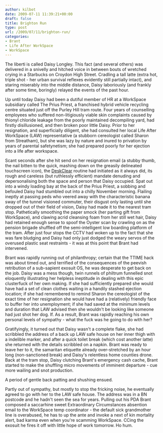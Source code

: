```yaml
---
author: kilbot
date: 2009-07-11 11:39:21+00:00
draft: false
title: Brighton Run
type: post
url: /2009/07/11/brighton-run/
categories:
- Brant
- Life After WorkSpace
- WorkSpace
---
```

The liberti is called Daisy Longley. This fact (and several others) was delivered in a snivelly and hitched voice in between bouts of wretched crying in a Starbucks on Croydon High Street. Cradling a tall latte (extra hot, triple shot - her urban survival reflexes evidently still partially intact), and staring miserably into the middle distance, Daisy laboriously (and frankly after some time, boringly) relayed the events of the past hour.

Up until today Daisy had been a dutiful member of HR at a WorkSpace subsidiary called The Prius Priest, a franchised hybrid vehicle recycling centre situated just off the Purley Hill tram route. Four years of counselling employees who suffered non-litigiously viable skin complaints caused by thionyl chloride leakage from the poorly maintained decompiling yard, had firstly disillusioned, and then broken poor little Daisy. Prior to her resignation, and superficially diligent, she had consulted her local Life After WorkSpace (LAW) representative (a stubborn cereologist called Sharon from Streatham), but she was lazy by nature and inured to privation by years of parental safetynetism; she had prepared poorly for her ejection into a life after workspace.

Scant seconds after she hit send on her resignation email (a stubby thumb, the nail bitten to the quick, mashing down on the greasily delineated touchscreen icon), the [DeskClear](/2008/05/11/this-way-to-the-egress/) routine had initiated as it always did, its rough and careless (but ruthlessly efficient) mandate denuding and depersonalising both the space and person that Daisy occupied. Spat out into a windy loading bay at the back of the Prius Priest, a sobbing and befouled Daisy had stumbled out into a chilly November morning. Flailing ineptly at passing peds who veered away with the characteristic banana sway of the tunnel visioned commuter, their disgust only lasting until she dropped out of their field of vision, Daisy had made it to the nearest tram stop. Pathetically smoothing the paper smock (her parting gift from WorkSpace), and clawing acrid cleansing foam from her still wet hair, Daisy had retained enough sense to spoof the Oyster scan by crawling on as the pension brigade shuffled off the semi-intelligent low boarding platform of the tram. After just four stops the CCTV had woken up to the fact that she was fare bludging and Daisy had only just dodged the weary servos of the overused plastic seat restraints - it was at this point that Brant had intervened.

Brant was rapidly running out of philanthropy; certain that the TTIME hack was about timed out, and terrified of the consequences of the peevish retribution of a sub-sapient exosuit OS, he was desperate to get back on the job. Daisy was a mess though, twin runnels of philtrum funnelled snot eloquently illustrating her helpless ineptitude in dealing with this epic clusterfuck of her own making. If she had sufficiently prepared she would have had a set of clean clothes waiting in a handily stashed ejection location; if she had remembered to remind Sharon the cereologist of the exact time of her resignation she would have had a (relatively) friendly face to buffer her into unemployment; if she had saved at the minimum levels and duration that LAW advised then she wouldn't be looking like someone had just shot her dog. If. As a result, Brant was rapidly reaching his own personal levels of sympathy - what the fuck was he going to do with her?

Gratifyingly, it turned out that Daisy wasn't a complete flake, she had scribbled the address of a back up LAW safe house on her inner thigh with a indelible marker, and after a quick toilet break (which cost another latte) she returned with the details scribbled on a napkin. Brant was ready to leave her to it, the samaritan etiquette already over-stretched by an hour long (non-sanctioned break) and Daisy's relentless home counties drone. Back at the tram stop, Daisy clutching Brant's emergency cash cache, Brant started to make the shuffling micro movements of imminent departure - cue more wailing and snot production. 

A period of gentle back patting and shushing ensued.

Partly out of sympathy, but mostly to stop the fricking noise, he eventually agreed to go with her to the LAW safe house. The address was in a BN postcode and he hadn't seen the sea for years. Pulling out his PDA Brant composed a saccarhine sweet Extraordinary Circumstances absention email to the WorkSpace temp coordinator - the default sick grandmother line is overabused, he has to up the ante and invoke a next of kin mortality alert, bad karma even when you're scamming WorkSpace. CCing the exosuit he fires it off with little hope of work tomorrow. Ho hum.
